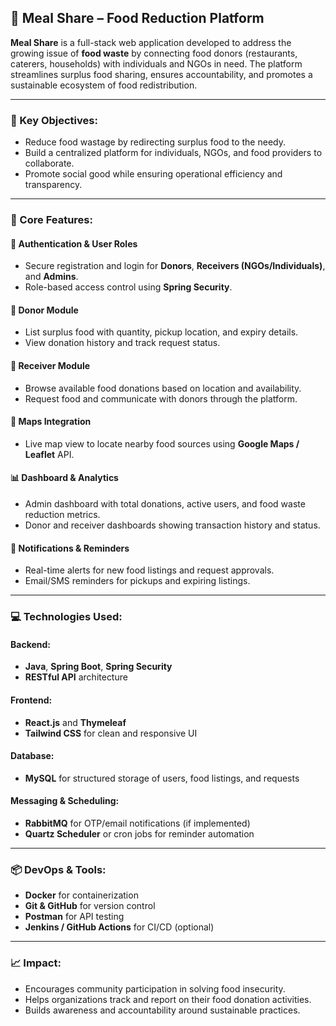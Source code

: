 

## 🥗 Meal Share – Food Reduction Platform

**Meal Share** is a full-stack web application developed to address the growing issue of **food waste** by connecting food donors (restaurants, caterers, households) with individuals and NGOs in need. The platform streamlines surplus food sharing, ensures accountability, and promotes a sustainable ecosystem of food redistribution.

---

### 🌟 Key Objectives:

* Reduce food wastage by redirecting surplus food to the needy.
* Build a centralized platform for individuals, NGOs, and food providers to collaborate.
* Promote social good while ensuring operational efficiency and transparency.

---

### 🧩 Core Features:

#### 🔐 Authentication & User Roles

* Secure registration and login for **Donors**, **Receivers (NGOs/Individuals)**, and **Admins**.
* Role-based access control using **Spring Security**.

#### 🍱 Donor Module

* List surplus food with quantity, pickup location, and expiry details.
* View donation history and track request status.

#### 🙌 Receiver Module

* Browse available food donations based on location and availability.
* Request food and communicate with donors through the platform.

#### 📍 Maps Integration

* Live map view to locate nearby food sources using **Google Maps / Leaflet** API.

#### 📊 Dashboard & Analytics

* Admin dashboard with total donations, active users, and food waste reduction metrics.
* Donor and receiver dashboards showing transaction history and status.

#### 🔁 Notifications & Reminders

* Real-time alerts for new food listings and request approvals.
* Email/SMS reminders for pickups and expiring listings.

---

### 💻 Technologies Used:

#### Backend:

* **Java**, **Spring Boot**, **Spring Security**
* **RESTful API** architecture

#### Frontend:

* **React.js** and **Thymeleaf**
* **Tailwind CSS** for clean and responsive UI

#### Database:

* **MySQL** for structured storage of users, food listings, and requests

#### Messaging & Scheduling:

* **RabbitMQ** for OTP/email notifications (if implemented)
* **Quartz Scheduler** or cron jobs for reminder automation

---

### 📦 DevOps & Tools:

* **Docker** for containerization
* **Git & GitHub** for version control
* **Postman** for API testing
* **Jenkins / GitHub Actions** for CI/CD (optional)

---

### 📈 Impact:

* Encourages community participation in solving food insecurity.
* Helps organizations track and report on their food donation activities.
* Builds awareness and accountability around sustainable practices.

